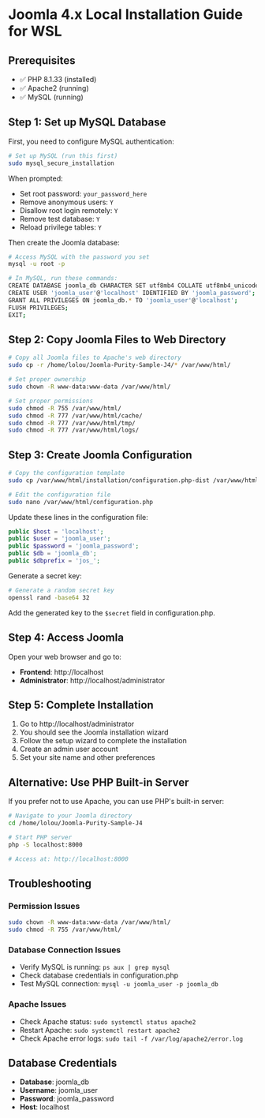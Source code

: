 # Joomla 4.x Local Installation Guide for WSL

## Prerequisites

- ✅ PHP 8.1.33 (installed)
- ✅ Apache2 (running)
- ✅ MySQL (running)

## Step 1: Set up MySQL Database

First, you need to configure MySQL authentication:

```bash
# Set up MySQL (run this first)
sudo mysql_secure_installation
```

When prompted:

- Set root password: `your_password_here`
- Remove anonymous users: `Y`
- Disallow root login remotely: `Y`
- Remove test database: `Y`
- Reload privilege tables: `Y`

Then create the Joomla database:

```bash
# Access MySQL with the password you set
mysql -u root -p

# In MySQL, run these commands:
CREATE DATABASE joomla_db CHARACTER SET utf8mb4 COLLATE utf8mb4_unicode_ci;
CREATE USER 'joomla_user'@'localhost' IDENTIFIED BY 'joomla_password';
GRANT ALL PRIVILEGES ON joomla_db.* TO 'joomla_user'@'localhost';
FLUSH PRIVILEGES;
EXIT;
```

## Step 2: Copy Joomla Files to Web Directory

```bash
# Copy all Joomla files to Apache's web directory
sudo cp -r /home/lolou/Joomla-Purity-Sample-J4/* /var/www/html/

# Set proper ownership
sudo chown -R www-data:www-data /var/www/html/

# Set proper permissions
sudo chmod -R 755 /var/www/html/
sudo chmod -R 777 /var/www/html/cache/
sudo chmod -R 777 /var/www/html/tmp/
sudo chmod -R 777 /var/www/html/logs/
```

## Step 3: Create Joomla Configuration

```bash
# Copy the configuration template
sudo cp /var/www/html/installation/configuration.php-dist /var/www/html/configuration.php

# Edit the configuration file
sudo nano /var/www/html/configuration.php
```

Update these lines in the configuration file:

```php
public $host = 'localhost';
public $user = 'joomla_user';
public $password = 'joomla_password';
public $db = 'joomla_db';
public $dbprefix = 'jos_';
```

Generate a secret key:

```bash
# Generate a random secret key
openssl rand -base64 32
```

Add the generated key to the `$secret` field in configuration.php.

## Step 4: Access Joomla

Open your web browser and go to:

- **Frontend**: http://localhost
- **Administrator**: http://localhost/administrator

## Step 5: Complete Installation

1. Go to http://localhost/administrator
2. You should see the Joomla installation wizard
3. Follow the setup wizard to complete the installation
4. Create an admin user account
5. Set your site name and other preferences

## Alternative: Use PHP Built-in Server

If you prefer not to use Apache, you can use PHP's built-in server:

```bash
# Navigate to your Joomla directory
cd /home/lolou/Joomla-Purity-Sample-J4

# Start PHP server
php -S localhost:8000

# Access at: http://localhost:8000
```

## Troubleshooting

### Permission Issues

```bash
sudo chown -R www-data:www-data /var/www/html/
sudo chmod -R 755 /var/www/html/
```

### Database Connection Issues

- Verify MySQL is running: `ps aux | grep mysql`
- Check database credentials in configuration.php
- Test MySQL connection: `mysql -u joomla_user -p joomla_db`

### Apache Issues

- Check Apache status: `sudo systemctl status apache2`
- Restart Apache: `sudo systemctl restart apache2`
- Check Apache error logs: `sudo tail -f /var/log/apache2/error.log`

## Database Credentials

- **Database**: joomla_db
- **Username**: joomla_user
- **Password**: joomla_password
- **Host**: localhost
